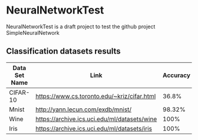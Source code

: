 # NeuralNetworkTest

NeuralNetworkTest is a draft project to test the github project SimpleNeuralNetwork


## Classification datasets results
|__Data Set Name__|__Link__|__Accuracy__| Number of Neurones |
|-----------------|--------|------------|--------------------|
| CIFAR-10 | https://www.cs.toronto.edu/~kriz/cifar.html |36.8%| 230 |
| Mnist | http://yann.lecun.com/exdb/mnist/ | 98.32% | 230 |
| Wine | https://archive.ics.uci.edu/ml/datasets/wine | 100% | 28 |
| Iris | https://archive.ics.uci.edu/ml/datasets/iris | 100% | 12 |

